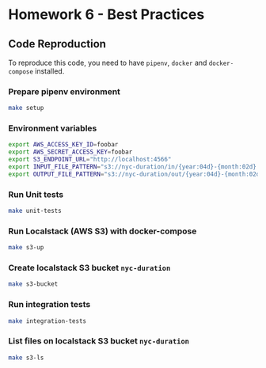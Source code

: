 # Homework 6 - Best Practices

## Code Reproduction
To reproduce this code, you need to have `pipenv`, `docker` and `docker-compose` installed.

### Prepare pipenv environment
```bash
make setup
```

### Environment variables
```bash
export AWS_ACCESS_KEY_ID=foobar
export AWS_SECRET_ACCESS_KEY=foobar
export S3_ENDPOINT_URL="http://localhost:4566"
export INPUT_FILE_PATTERN="s3://nyc-duration/in/{year:04d}-{month:02d}.parquet"
export OUTPUT_FILE_PATTERN="s3://nyc-duration/out/{year:04d}-{month:02d}.parquet"
```

### Run Unit tests
```bash
make unit-tests
```

### Run Localstack (AWS S3) with docker-compose 
```bash
make s3-up
```

### Create localstack S3 bucket `nyc-duration`
```bash
make s3-bucket
```

### Run integration tests
```bash
make integration-tests
```

### List files on localstack S3 bucket `nyc-duration`
```bash
make s3-ls
```
